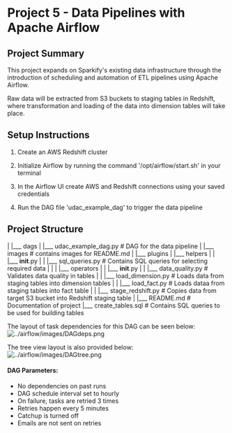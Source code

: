# Project 5 - Data Pipelines with Apache Airflow

## Project Summary

This project expands on Sparkify's existing data infrastructure through the introduction of scheduling and automation of ETL pipelines using Apache Airflow.

Raw data will be extracted from S3 buckets to staging tables in Redshift, where transformation and loading of the data into dimension tables will take place.


## Setup Instructions

1. Create an AWS Redshift cluster

2. Initialize Airflow by running the command '/opt/airflow/start.sh' in your terminal

3. In the Airflow UI create AWS and Redshift connections using your saved credentials

4. Run the DAG file 'udac_example_dag' to trigger the data pipeline

## Project Structure

|
|___ dags
|	|___ udac_example_dag.py				# DAG for the data pipeline
|
|___ images 							# contains images for README.md
|
|___ plugins
|	|___ helpers
|	|	|___ __init__.py
|	|	|___ sql_queries.py				# Contains SQL queries for selecting required data
|	|
|	|___ operators
|	|	|___ __init__.py
|	|	|___ data_quality.py				# Validates data quality in tables
|	|	|___ load_dimension.py				# Loads data from staging tables into dimension tables
|	|	|___ load_fact.py				# Loads dataa from staging tables into fact table
|	|	|___ stage_redshift.py				# Copies data from target S3 bucket into Redshift staging table
|
|___ README.md							# Documentation of project
|___ create_tables.sql						# Contains SQL queries to be used for building tables


The layout of task dependencies for this DAG can be seen below:
![../airflow/images/DAGdeps.png](../images/DAGdeps.png)

The tree view layout is also provided below:
![../airflow/images/DAGtree.png](../images/DAGtree.png)

#### DAG Parameters:
* No dependencies on past runs
* DAG schedule interval set to hourly
* On failure, tasks are retried 3 times
* Retries happen every 5 minutes
* Catchup is turned off
* Emails are not sent on retries
